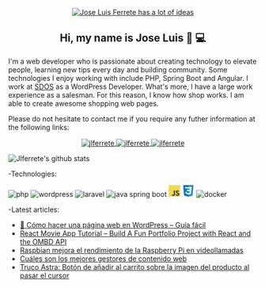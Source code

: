 <!-- [![Jose Luis Ferrete has a lot of ideas.](https://train-eze.com/wp-content/uploads/2018/09/under-construction-2891888_1920-1-1600x800.jpg "We're working on our new Github profile. Stay tuned.")](https://jlferrete.com) -->

<p align="center">
	<a href="https://jlferrete.com"><img src="https://jlferrete.com/wp-content/uploads/2020/07/jlferrete-optimize.gif" alt="Jose Luis Ferrete has a lot of ideas"/></a>
</p>

<h2 align="center">Hi, my name is Jose Luis 👋 💻 </h2>

I'm a web developer who is passionate about creating technology to elevate people, learning new tips every day and building community. Some technologies I enjoy working with include PHP, Spring Boot and Angular. I work at [SDOS](https://www.sdos.es/en) as a WordPress Developer. What's more, I have a large work experience as a salesman. For this reason, I know how shop works. I am able to create awesome shopping web pages.

Please do not hesitate to contact me if you require any futher information at the following links:

<p align="center">
  <a href="https://jlferrete.com" target="blank">
    <img align="center" src="https://cdn.jsdelivr.net/npm/simple-icons@3.0.1/icons/firefox.svg" alt="jlferrete" height="24px" width="24px" />
  </a>
  <a href="https://twitter.com/jlferrete" target="blank">
    <img align="center" src="https://cdn.jsdelivr.net/npm/simple-icons@3.0.1/icons/linkedin.svg" alt="jlferrete" height="24px" width="24px" />
  </a>
  <a href="https://twitter.com/jlferrete" target="blank">
    <img align="center" src="https://cdn.jsdelivr.net/npm/simple-icons@3.0.1/icons/twitter.svg" alt="jlferrete" height="24px" width="24px" />
  </a>
</p>

![Jlferrete's github stats](https://github-readme-stats.vercel.app/api?username=jlferrete&show_icons=true&theme=dark)

<p align="left">-Technologies:</p>
<p align="left">
  <img src="https://github.com/konpa/devicon/blob/master/icons/php/php-original.svg" alt="php" width="24px" height="24px"/>
  <img src="https://github.com/konpa/devicon/blob/master/icons/wordpress/wordpress-original.svg" alt="wordpress" width="24px" height="24px"/>
  <img src="https://github.com/konpa/devicon/blob/master/icons/laravel/laravel-plain-wordmark.svg" alt="laravel" width="24px" height="24px"/>
  <img src="https://github.com/konpa/devicon/blob/master/icons/java/java-original-wordmark.svg" alt="java spring boot" width="24px" height="24px"/>
  <img src="https://github.com/devicons/devicon/blob/master/icons/javascript/javascript-original.svg" alt="javascript" width="24px" height="24px"/>
  <img src="https://github.com/devicons/devicon/blob/master/icons/css3/css3-original.svg" alt="css3" width="24px" height="24px"/>
  <img src="https://github.com/konpa/devicon/blob/master/icons/docker/docker-original-wordmark.svg" alt="docker" width="24px" height="24px"/>
</p>

-Latest articles: 
- [🥇 Cómo hacer una página web en WordPress – Guía fácil](https://jlferrete.com/blog/%f0%9f%a5%87-como-hacer-una-pagina-web-en-wordpress-guia-facil/)
- [React Movie App Tutorial – Build A Fun Portfolio Project with React and the OMBD API](https://jlferrete.com/blog/react-movie-app-tutorial-build-a-fun-portfolio-project-with-react-and-the-ombd-api/)
- [Raspbian mejora el rendimiento de la Raspberry Pi en videollamadas](https://jlferrete.com/blog/raspbian-mejora-el-rendimiento-de-la-raspberry-pi-en-videollamadas/)
- [Cuáles son los mejores gestores de contenido web](https://jlferrete.com/blog/cuales-son-los-mejores-gestores-de-contenido-web/)
- [Truco Astra: Botón de añadir al carrito sobre la imagen del producto al pasar el cursor](https://jlferrete.com/blog/truco-astra-boton-de-anadir-al-carrito-sobre-la-imagen-del-producto-al-pasar-el-cursor/)
